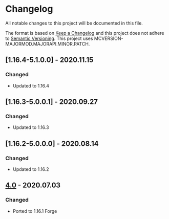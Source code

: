 # Changelog
All notable changes to this project will be documented in this file.

The format is based on [Keep a Changelog](http://keepachangelog.com/en/1.0.0/) and this project does not adhere to [Semantic Versioning](http://semver.org/spec/v2.0.0.html).
This project uses MCVERSION-MAJORMOD.MAJORAPI.MINOR.PATCH.

## [1.16.4-5.1.0.0] - 2020.11.15
### Changed
- Updated to 1.16.4

## [1.16.3-5.0.0.1] - 2020.09.27
### Changed
- Updated to 1.16.3

## [1.16.2-5.0.0.0] - 2020.08.14
### Changed
- Updated to 1.16.2

## [4.0](https://github.com/TheIllusiveC4/CustomFoV/compare/1.15.x...master) - 2020.07.03
### Changed
- Ported to 1.16.1 Forge
